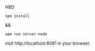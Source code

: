 HBD
```
npm install
```
&&

```
npm run server-node
```
visit http://localhost:8081 in your browser.

